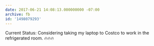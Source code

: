 ```yaml
---
date: 2017-06-21 14:08:13.000000000 -07:00
archive: fb
id: '1498079293'
---
```


Current Status: Considering taking my laptop to Costco to work in the refrigerated room.
🔥🔥🔥

